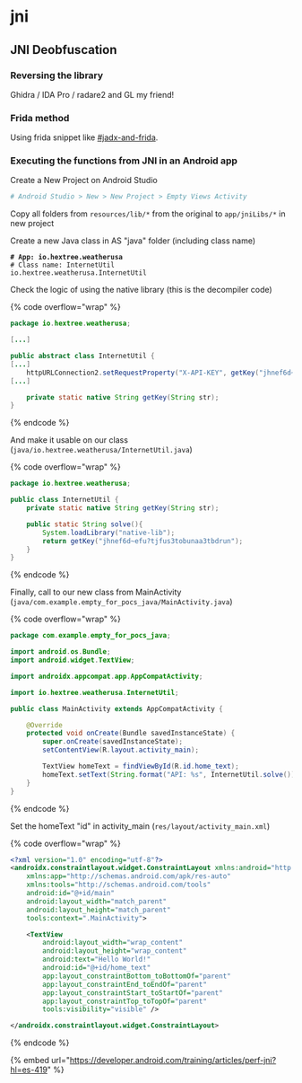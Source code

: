 # jni

## JNI Deobfuscation

### Reversing the library

Ghidra / IDA Pro / radare2 and GL my friend!

### Frida method

Using frida snippet like [#jadx-and-frida](frida.md#jadx-and-frida "mention").

### Executing the functions from JNI in an Android app

Create a New Project on Android Studio

```bash
# Android Studio > New > New Project > Empty Views Activity
```

Copy all folders from `resources/lib/*` from the original to `app/jniLibs/*` in new project

Create a new Java class in AS "java" folder (including class name)

<pre class="language-bash"><code class="lang-bash"><strong># App: io.hextree.weatherusa
</strong># Class name: InternetUtil
io.hextree.weatherusa.InternetUtil
</code></pre>

Check the logic of using the native library (this is the decompiler code)

{% code overflow="wrap" %}
```java
package io.hextree.weatherusa;

[...]

public abstract class InternetUtil {
[...]
    httpURLConnection2.setRequestProperty("X-API-KEY", getKey("jhnef6d~efu?tjfus3tobunaa3tbdrun"));
[...]

    private static native String getKey(String str);
}
```
{% endcode %}

And make it usable on our class (`java/io.hextree.weatherusa/InternetUtil.java`)

{% code overflow="wrap" %}
```java
package io.hextree.weatherusa;

public class InternetUtil {
    private static native String getKey(String str);

    public static String solve(){
        System.loadLibrary("native-lib");
        return getKey("jhnef6d~efu?tjfus3tobunaa3tbdrun");
    }
}
```
{% endcode %}

Finally, call to our new class from MainActivity (`java/com.example.empty_for_pocs_java/MainActivity.java`)

{% code overflow="wrap" %}
```java
package com.example.empty_for_pocs_java;

import android.os.Bundle;
import android.widget.TextView;

import androidx.appcompat.app.AppCompatActivity;

import io.hextree.weatherusa.InternetUtil;

public class MainActivity extends AppCompatActivity {

    @Override
    protected void onCreate(Bundle savedInstanceState) {
        super.onCreate(savedInstanceState);
        setContentView(R.layout.activity_main);

        TextView homeText = findViewById(R.id.home_text);
        homeText.setText(String.format("API: %s", InternetUtil.solve()));
    }
}
```
{% endcode %}

Set the homeText "id" in activity\_main (`res/layout/activity_main.xml`)

{% code overflow="wrap" %}
```xml
<?xml version="1.0" encoding="utf-8"?>
<androidx.constraintlayout.widget.ConstraintLayout xmlns:android="http://schemas.android.com/apk/res/android"
    xmlns:app="http://schemas.android.com/apk/res-auto"
    xmlns:tools="http://schemas.android.com/tools"
    android:id="@+id/main"
    android:layout_width="match_parent"
    android:layout_height="match_parent"
    tools:context=".MainActivity">

    <TextView
        android:layout_width="wrap_content"
        android:layout_height="wrap_content"
        android:text="Hello World!"
        android:id="@+id/home_text"
        app:layout_constraintBottom_toBottomOf="parent"
        app:layout_constraintEnd_toEndOf="parent"
        app:layout_constraintStart_toStartOf="parent"
        app:layout_constraintTop_toTopOf="parent"
        tools:visibility="visible" />

</androidx.constraintlayout.widget.ConstraintLayout>
```
{% endcode %}

{% embed url="https://developer.android.com/training/articles/perf-jni?hl=es-419" %}
